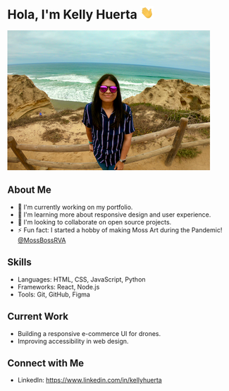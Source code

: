 # Hola, I'm Kelly Huerta <img src="https://raw.githubusercontent.com/ABSphreak/ABSphreak/master/gifs/Hi.gif" width="30px">

![alt text](https://github.com/kellyhuerta/kellyhuerta/blob/main/cover.png)

## About Me
- 💼 I'm currently working on my portfolio.
- 🌱 I'm learning more about responsive design and user experience.
- 👯 I'm looking to collaborate on open source projects.
- ⚡️ Fun fact: I started a hobby of making Moss Art during the Pandemic! [@MossBossRVA](https://instagram.com/MossBossRVA)

## Skills
- Languages: HTML, CSS, JavaScript, Python
- Frameworks: React, Node.js
- Tools: Git, GitHub, Figma

## Current Work
- Building a responsive e-commerce UI for drones.
- Improving accessibility in web design.

## Connect with Me
- LinkedIn: https://www.linkedin.com/in/kellyhuerta
